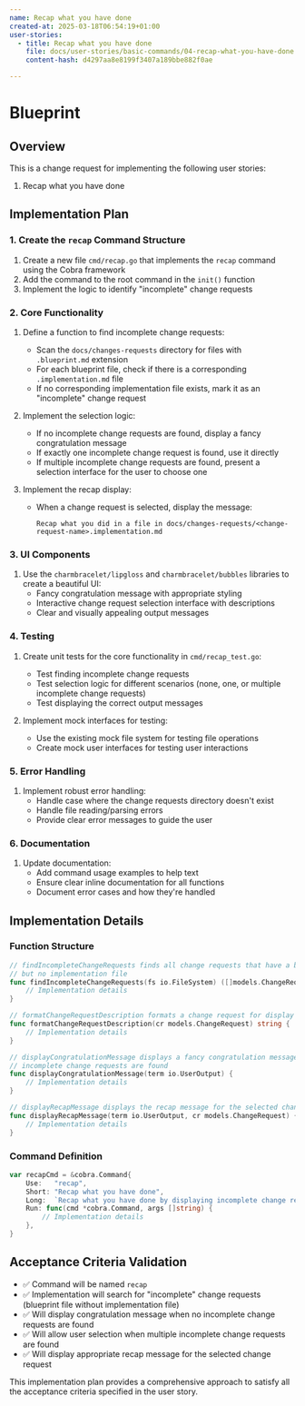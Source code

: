 ```yaml
---
name: Recap what you have done
created-at: 2025-03-18T06:54:19+01:00
user-stories:
  - title: Recap what you have done
    file: docs/user-stories/basic-commands/04-recap-what-you-have-done.md
    content-hash: d4297aa8e8199f3407a189bbe882f0ae

---
```


# Blueprint

## Overview

This is a change request for implementing the following user stories:
1. Recap what you have done


## Implementation Plan

### 1. Create the `recap` Command Structure

1. Create a new file `cmd/recap.go` that implements the `recap` command using the Cobra framework
2. Add the command to the root command in the `init()` function
3. Implement the logic to identify "incomplete" change requests

### 2. Core Functionality

1. Define a function to find incomplete change requests:
   - Scan the `docs/changes-requests` directory for files with `.blueprint.md` extension
   - For each blueprint file, check if there is a corresponding `.implementation.md` file
   - If no corresponding implementation file exists, mark it as an "incomplete" change request

2. Implement the selection logic:
   - If no incomplete change requests are found, display a fancy congratulation message
   - If exactly one incomplete change request is found, use it directly
   - If multiple incomplete change requests are found, present a selection interface for the user to choose one

3. Implement the recap display:
   - When a change request is selected, display the message:
     ```
     Recap what you did in a file in docs/changes-requests/<change-request-name>.implementation.md
     ```

### 3. UI Components

1. Use the `charmbracelet/lipgloss` and `charmbracelet/bubbles` libraries to create a beautiful UI:
   - Fancy congratulation message with appropriate styling
   - Interactive change request selection interface with descriptions
   - Clear and visually appealing output messages

### 4. Testing

1. Create unit tests for the core functionality in `cmd/recap_test.go`:
   - Test finding incomplete change requests
   - Test selection logic for different scenarios (none, one, or multiple incomplete change requests)
   - Test displaying the correct output messages

2. Implement mock interfaces for testing:
   - Use the existing mock file system for testing file operations
   - Create mock user interfaces for testing user interactions

### 5. Error Handling

1. Implement robust error handling:
   - Handle case where the change requests directory doesn't exist
   - Handle file reading/parsing errors
   - Provide clear error messages to guide the user

### 6. Documentation

1. Update documentation:
   - Add command usage examples to help text
   - Ensure clear inline documentation for all functions
   - Document error cases and how they're handled

## Implementation Details

### Function Structure

```go
// findIncompleteChangeRequests finds all change requests that have a blueprint file
// but no implementation file
func findIncompleteChangeRequests(fs io.FileSystem) ([]models.ChangeRequest, error) {
    // Implementation details
}

// formatChangeRequestDescription formats a change request for display in selection list
func formatChangeRequestDescription(cr models.ChangeRequest) string {
    // Implementation details
}

// displayCongratulationMessage displays a fancy congratulation message when no
// incomplete change requests are found
func displayCongratulationMessage(term io.UserOutput) {
    // Implementation details
}

// displayRecapMessage displays the recap message for the selected change request
func displayRecapMessage(term io.UserOutput, cr models.ChangeRequest) {
    // Implementation details
}
```

### Command Definition

```go
var recapCmd = &cobra.Command{
    Use:   "recap",
    Short: "Recap what you have done",
    Long:  `Recap what you have done by displaying incomplete change requests.`,
    Run: func(cmd *cobra.Command, args []string) {
        // Implementation details
    },
}
```

## Acceptance Criteria Validation

- ✅ Command will be named `recap`
- ✅ Implementation will search for "incomplete" change requests (blueprint file without implementation file)
- ✅ Will display congratulation message when no incomplete change requests are found
- ✅ Will allow user selection when multiple incomplete change requests are found
- ✅ Will display appropriate recap message for the selected change request

This implementation plan provides a comprehensive approach to satisfy all the acceptance criteria specified in the user story.
